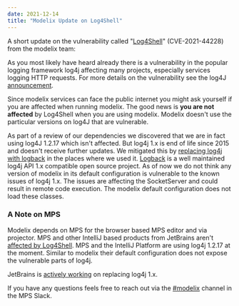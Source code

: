 ```yaml
---
date: 2021-12-14
title: "Modelix Update on Log4Shell"
---
```


A short update on the vulnerability called "[Log4Shell](https://en.wikipedia.org/wiki/Log4Shell)" (CVE-2021-44228) from the modelix team:

As you most likely have heard already there is a vulnerability in the popular logging framework log4j affecting many projects, especially services logging HTTP requests. For more details on the vulnerability see the log4J [announcement](https://logging.apache.org/log4j/2.x/security.html).

Since modelix services can face the public internet you might ask yourself if you are affected when running modelix. The good news is **you are not affected** by Log4Shell when you are using modelix. Modelix doesn't use the particular versions on log4J that are vulnerable. 

As part of a review of our dependencies we discovered that we are in fact using log4J 1.2.17 which isn't affected. But log4j 1.x is end of life since 2015 and doesn't receive further updates. We mitigated this by [replacing log4j with logback](https://github.com/modelix/modelix/pull/141) in the places where we used it. [Logback](https://logback.qos.ch) is a well maintained log4j API 1.x compatible open source project. As of now we do not think any version of modelix in its default configuration is vulnerable to the known issues of log4j 1.x. The issues are affecting the SocketServer and could result in remote code execution. The modelix default configuration does not load these classes. 
    
### A Note on MPS 

Modelix depends on MPS for the browser based MPS editor and via projector. MPS and other IntelliJ based products from JetBrains aren't [affected by Log4Shell](https://blog.jetbrains.com/blog/2021/12/13/log4j-vulnerability-and-jetbrains-products-and-services/). MPS and the IntelliJ Platform are using log4j 1.2.17 at the moment. Similar to modelix their default configuration does not expose the vulnerable parts of log4j. 

JetBrains is [actively working](https://youtrack.jetbrains.com/issue/IDEA-265069) on replacing log4j 1.x. 

If you have any questions feels free to reach out via the [#modelix](https://jetbrains-mps.slack.com/archives/C01ADCD6VSM) channel in the MPS Slack.
